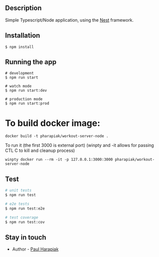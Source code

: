 
## Description

Simple Typescript/Node application, using the [Nest](https://github.com/nestjs/nest) framework.

## Installation

```
$ npm install
```

## Running the app

```
# development
$ npm run start

# watch mode
$ npm run start:dev

# production mode
$ npm run start:prod
```

# To build docker image:
 
```
docker build -t pharapiak/workout-server-node .

```
To run it (the first 3000 is external port) (winpty and -it allows for passing CTL C to kill and cleanup process)
```
winpty docker run --rm -it -p 127.0.0.1:3000:3000 pharapiak/workout-server-node
```


## Test

```bash
# unit tests
$ npm run test

# e2e tests
$ npm run test:e2e

# test coverage
$ npm run test:cov
```

## Stay in touch

- Author - [Paul Harapiak](https://www.linkedin.com/in/paul-harapiak)


